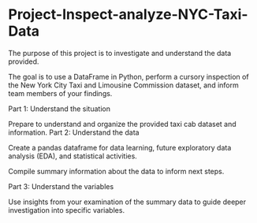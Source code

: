 # Project-Inspect-analyze-NYC-Taxi-Data
The purpose of this project is to investigate and understand the data provided.

The goal is to use a DataFrame in Python, perform a cursory inspection of the New York City Taxi and Limousine Commission dataset, and inform team members of your findings.

Part 1: Understand the situation

Prepare to understand and organize the provided taxi cab dataset and information.
Part 2: Understand the data

Create a pandas dataframe for data learning, future exploratory data analysis (EDA), and statistical activities.

Compile summary information about the data to inform next steps.

Part 3: Understand the variables

Use insights from your examination of the summary data to guide deeper investigation into specific variables.
